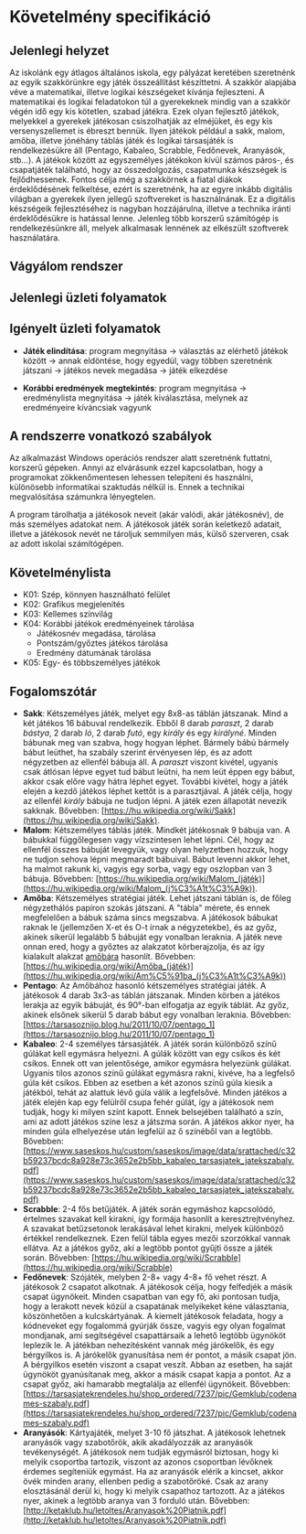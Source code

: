 Követelmény specifikáció
=========================

Jelenlegi helyzet
-----------------
Az iskolánk egy átlagos általános iskola, egy pályázat keretében szeretnénk az egyik szakkörünkre egy játék összeállítást készíttetni. A szakkör alapjába véve a matematikai, illetve logikai készségeket kívánja fejleszteni. A matematikai és logikai feladatokon túl a gyerekeknek mindig van a szakkör végén idő egy kis kötetlen, szabad játékra. Ezek olyan fejlesztő játékok, melyekkel a gyerekek játékosan csiszolhatják az elméjüket, és egy kis versenyszellemet is ébreszt bennük. Ilyen játékok például a sakk, malom, amőba, illetve jónéhány táblás játék és logikai társasjáték is rendelkezésükre áll (Pentago, Kabaleo, Scrabble, Fedőnevek, Aranyásók, stb...). A játékok között az egyszemélyes játékokon kívül számos páros-, és csapatjáték található, hogy az összedolgozás, csapatmunka készségek is fejlődhessenek.
Fontos célja még a szakkörnek a fiatal diákok érdeklődésének felkeltése, ezért is szeretnénk, ha az egyre inkább digitális világban a gyerekek ilyen jellegű szoftvereket is használnának. Ez a digitális készségeik fejlesztéséhez is nagyban hozzájárulna, illetve a technika iránti érdeklődésükre is hatással lenne. Jelenleg több korszerű számítógép is rendelkezésünkre áll, melyek alkalmasak lennének az elkészült szoftverek használatára.

Vágyálom rendszer
-----------------

Jelenlegi üzleti folyamatok
---------------------------

Igényelt üzleti folyamatok
--------------------------
- __Játék elindítása__: program megnyitása &rarr; választás az elérhető játékok között &rarr; annak eldöntése, hogy egyedül, vagy többen szeretnénk játszani &rarr; játékos nevek megadása &rarr; játék elkezdése

- __Korábbi eredmények megtekintés__: program megnyitása &rarr; eredménylista megnyitása &rarr; játék kiválasztása, melynek az eredményeire kíváncsiak vagyunk

A rendszerre vonatkozó szabályok
--------------------------------

Az alkalmazást Windows operációs rendszer alatt szeretnénk futtatni, korszerű gépeken. Annyi az elvárásunk ezzel kapcsolatban, hogy a programokat zökkenőmentesen lehessen telepíteni és használni, különösebb informatikai szaktudás nélkül is. Ennek a technikai megvalósítása számunkra lényegtelen.


A program tárolhatja a játékosok neveit (akár valódi, akár játékosnév), de más személyes adatokat nem. A játékosok játék során keletkező adatait, illetve a játékosok nevét ne tároljuk semmilyen más, külső szerveren, csak az adott iskolai számítógépen.

Követelménylista
----------------
- K01: Szép, könnyen használható felület
- K02: Grafikus megjelenítés
- K03: Kellemes színvilág
- K04: Korábbi játékok eredményeinek tárolása
    - Játékosnév megadása, tárolása
    - Pontszám/győztes játékos tárolása
    - Eredmény dátumának tárolása
- K05: Egy- és többszemélyes játékok

Fogalomszótár
-------------
- __Sakk__: Kétszemélyes játék, melyet egy 8x8-as táblán játszanak. Mind a két játékos 16 bábuval rendelkezik. Ebből 8 darab *paraszt*, 2 darab *bástya*, 2 darab *ló*, 2 darab *futó*, egy *király* és egy *királyné*. Minden bábunak meg van szabva, hogy hogyan léphet. Bármely bábú bármely bábut leüthet, ha szabály szerint érvényesen lép, és az adott négyzetben az ellenfél bábuja áll. A *paraszt* viszont kivétel, ugyanis csak átlósan lépve egyet tud bábut leütni, ha nem leüt éppen egy bábut, akkor csak előre vagy hátra léphet egyet. További kivétel, hogy a játék elején a kezdő játékos léphet kettőt is a parasztjával. A játék célja, hogy az ellenfél *király* bábuja ne tudjon lépni. A játék ezen állapotát nevezik sakknak. Bővebben: [https://hu.wikipedia.org/wiki/Sakk](https://hu.wikipedia.org/wiki/Sakk).
- __Malom__: Kétszemélyes táblás játék. Mindkét játékosnak 9 bábuja van. A bábukkal függőlegesen vagy vízszintesen lehet lépni. Cél, hogy az ellenfél összes bábuját levegyük, vagy olyan helyzetben hozzuk, hogy ne tudjon sehova lépni megmaradt bábuival. Bábut levenni akkor lehet, ha malmot rakunk ki, vagyis egy sorba, vagy egy oszlopban van 3 bábuja.
Bővebben: [https://hu.wikipedia.org/wiki/Malom_(játék)](https://hu.wikipedia.org/wiki/Malom_(j%C3%A1t%C3%A9k)).
- __Amőba__: Kétszemélyes stratégiai játék. Lehet játszani táblán is, de főleg négyzethálós papíron szokás játszani. A "tábla" mérete, és ennek megfelelően a bábuk száma sincs megszabva. A játékosok bábukat raknak le (jellemzően X-et és O-t írnak a négyzetekbe), és az győz, akinek sikerül legalább 5 bábuját egy vonalban leraknia. A játék neve onnan ered, hogy a győztes az alakzatot körberajzolja, és az így kialakult alakzat [amőbára](https://hu.wikipedia.org/wiki/Am%C5%91b%C3%A1k) hasonlít.
Bővebben: [https://hu.wikipedia.org/wiki/Amőba_(játék)](https://hu.wikipedia.org/wiki/Am%C5%91ba_(j%C3%A1t%C3%A9k))
- __Pentago__: Az Amőbához hasonló kétszemélyes stratégiai játék. A játékosok 4 darab 3x3-as táblán játszanak. Minden körben a játékos lerakja az egyik bábuját, és 90°-ban elfogatja az egyik táblát. Az győz, akinek elsőnek sikerül 5 darab bábut egy vonalban leraknia. Bővebben: [https://tarsasoznijo.blog.hu/2011/10/07/pentago_1](https://tarsasoznijo.blog.hu/2011/10/07/pentago_1)
- __Kabaleo__: 2-4 személyes társasjáték. A játék során különböző színű gúlákat kell egymásra helyezni. A gúlák között van egy csíkos és két csíkos. Ennek ott van jelentősége, amikor egymásra helyezünk gúlákat. Ugyanis tilos azonos színű gúlákat egymásra rakni, kivéve, ha a legfelső gúla két csíkos. Ebben az esetben a két azonos színű gúla kiesik a játékból, tehát az alattuk lévő gúla válik a legfelsővé. Minden játékos a játék elején kap egy felülről csupa fehér gúlát, így a játékosok nem tudják, hogy ki milyen színt kapott. Ennek belsejében található a szín, ami az adott játékos színe lesz a játszma során. A játékos akkor nyer, ha minden gúla elhelyezése után legfelül az ő színéből van a legtöbb.
Bővebben: [https://www.saseskos.hu/custom/saseskos/image/data/srattached/c32b59237bcdc8a928e73c3652e2b5bb_kabaleo_tarsasjatek_jatekszabaly.pdf](https://www.saseskos.hu/custom/saseskos/image/data/srattached/c32b59237bcdc8a928e73c3652e2b5bb_kabaleo_tarsasjatek_jatekszabaly.pdf)
- __Scrabble__: 2-4 fős betűjáték. A játék során egymáshoz kapcsolódó, értelmes szavakat kell kirakni, így formája hasonlít a keresztrejtvényhez. A szavakat betűzsetonok lerakásával lehet kirakni, melyek különböző értékkel rendelkeznek. Ezen felül tábla egyes mezői szorzókkal vannak ellátva. Az a játékos győz, aki a legtöbb pontot gyűjti össze a játék során.
Bővebben: [https://hu.wikipedia.org/wiki/Scrabble](https://hu.wikipedia.org/wiki/Scrabble)
- __Fedőnevek__: Szójáték, melyben 2-8+ vagy 4-8+ fő vehet részt. A játékosok 2 csapatot alkotnak. A játékosok célja, hogy felfedjék a másik csapat ügynökeit. Minden csapatban van egy fő, aki pontosan tudja, hogy a lerakott nevek közül a csapatának melyikeket kéne választania, köszönhetően a kulcskártyának. A kiemelt játékosok feladata, hogy a kódneveket egy fogalommá gyúrják össze, vagyis egy olyan fogalmat mondjanak, ami segítségével csapattársaik a lehető legtöbb ügynököt leplezik le. A játékban nehezítésként vannak még járókelők, és egy bérgyilkos is. A járókelők gyanusítása nem ér pontot, a másik csapat jön. A bérgyilkos esetén viszont a csapat veszít. Abban az esetben, ha saját ügynököt gyanúsítanak meg, akkor a másik csapat kapja a pontot. Az a csapat győz, aki hamarabb megtalálja az ellenfél ügynökeit.
Bővebben: [https://tarsasjatekrendeles.hu/shop_ordered/7237/pic/Gemklub/codenames-szabaly.pdf](https://tarsasjatekrendeles.hu/shop_ordered/7237/pic/Gemklub/codenames-szabaly.pdf)
- __Aranyásók__: Kártyajáték, melyet 3-10 fő játszhat. A játékosok lehetnek aranyásók vagy szabotőrök, akik akadályozzák az aranyásók tevékenységét. A játékosok nem tudják egymásról biztosan, hogy ki melyik csoportba tartozik, viszont az azonos csoportban lévőknek érdemes segíteniük egymást. Ha az aranyásók elérik a kincset, akkor övék minden arany, ellenben pedig a szabotőröké. Csak az arany elosztásánál derül ki, hogy ki melyik csapathoz tartozott. Az a játékos nyer, akinek a legtöbb aranya van 3 forduló után.
Bővebben: [http://ketaklub.hu/letoltes/Aranyasok%20Piatnik.pdf](http://ketaklub.hu/letoltes/Aranyasok%20Piatnik.pdf)
